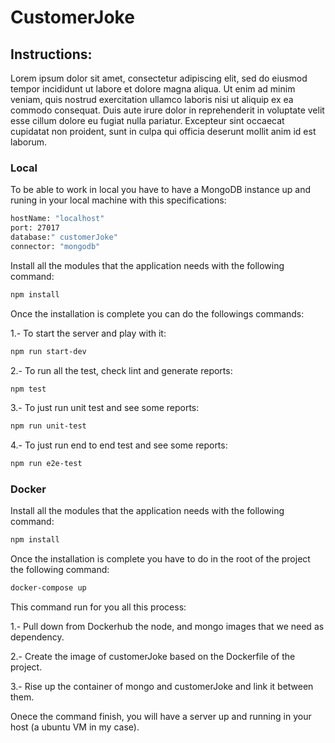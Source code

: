# CustomerJoke

## Instructions:

Lorem ipsum dolor sit amet, consectetur adipiscing elit, sed do eiusmod tempor incididunt ut labore et dolore magna aliqua. Ut enim ad minim veniam, quis nostrud exercitation ullamco laboris nisi ut aliquip ex ea commodo consequat. Duis aute irure dolor in reprehenderit in voluptate velit esse cillum dolore eu fugiat nulla pariatur. Excepteur sint occaecat cupidatat non proident, sunt in culpa qui officia deserunt mollit anim id est laborum.

### Local

To be able to work in local you have to have a MongoDB instance up and runing in your local machine with this specifications:

```sh
hostName: "localhost"
port: 27017
database:" customerJoke"
connector: "mongodb"
```

Install all the modules that the application needs with the following command:

```sh
npm install
```

Once the installation is complete you can do the followings commands:

1.- To start the server and play with it:
```sh
npm run start-dev
```

2.- To run all the test, check lint and generate reports:
```sh
npm test
```

3.- To just run unit test and see some reports:
```sh
npm run unit-test
```

4.- To just run end to end test and see some reports:
```sh
npm run e2e-test
```

### Docker

Install all the modules that the application needs with the following command:

```sh
npm install
```

Once the installation is complete you have to do in the root of the project the following command:
```sh
docker-compose up
```

This command run for you all this process:

1.- Pull down from Dockerhub the node, and mongo images that we need as dependency.

2.- Create the image of customerJoke based on the Dockerfile of the project.

3.- Rise up the container of mongo and customerJoke and link it between them.


Onece the command finish, you will have a server up and running in your host (a ubuntu VM in my case).

